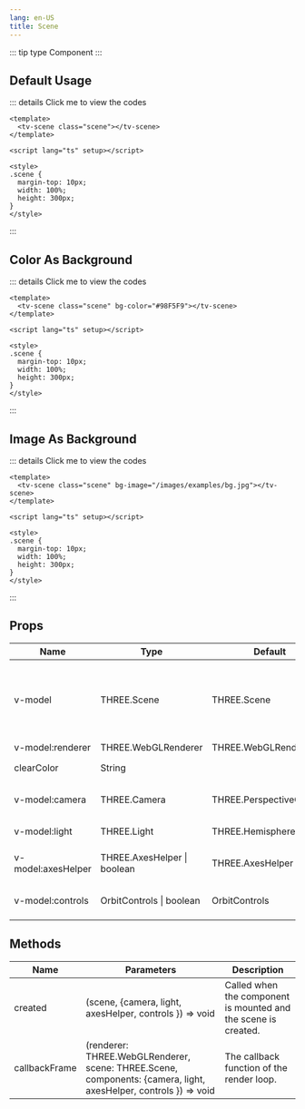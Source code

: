 ```yaml
---
lang: en-US
title: Scene
---
```


::: tip type
Component
:::

## Default Usage

<Scene />

::: details Click me to view the codes

```vue
<template>
  <tv-scene class="scene"></tv-scene>
</template>

<script lang="ts" setup></script>

<style>
.scene {
  margin-top: 10px;
  width: 100%;
  height: 300px;
}
</style>
```

:::

## Color As Background

<SceneBgColor />

::: details Click me to view the codes

```vue
<template>
  <tv-scene class="scene" bg-color="#98F5F9"></tv-scene>
</template>

<script lang="ts" setup></script>

<style>
.scene {
  margin-top: 10px;
  width: 100%;
  height: 300px;
}
</style>
```

:::

## Image As Background

<SceneBgImage />

::: details Click me to view the codes

```vue
<template>
  <tv-scene class="scene" bg-image="/images/examples/bg.jpg"></tv-scene>
</template>

<script lang="ts" setup></script>

<style>
.scene {
  margin-top: 10px;
  width: 100%;
  height: 300px;
}
</style>
```

:::

## Props

| Name               | Type                        | Default                 | Description                                                                                            |
| ------------------ | --------------------------- | ----------------------- | ------------------------------------------------------------------------------------------------------ |
| v-model            | THREE.Scene                 | THREE.Scene             | `optional` The value will be the `THREE.Scene` instance from `undefined` after the components mounted. |
| v-model:renderer   | THREE.WebGLRenderer         | THREE.WebGLRenderer     | `optional`                                                                                             |
| clearColor         | String                      |                         | `optional` The clear color of the scene.                                                               |
| v-model:camera     | THREE.Camera                | THREE.PerspectiveCamera | `optional` Defaults to a PerspectiveCamera.                                                            |
| v-model:light      | THREE.Light                 | THREE.HemisphereLight   | `optional` Defaults to a HemisphereLight.                                                              |
| v-model:axesHelper | THREE.AxesHelper \| boolean | THREE.AxesHelper        | `optional` Defaults to a AxesHelper, `false` to hide it.                                               |
| v-model:controls   | OrbitControls \| boolean    | OrbitControls           | `optional` Defaults to a OrbitControls, `false` to disable it.                                         |

## Methods

| Name          | Parameters                                                                                                      | Description                                                    |
| ------------- | --------------------------------------------------------------------------------------------------------------- | -------------------------------------------------------------- |
| created       | (scene, {camera, light, axesHelper, controls }) => void                                                         | Called when the component is mounted and the scene is created. |
| callbackFrame | (renderer: THREE.WebGLRenderer, scene: THREE.Scene, components: {camera, light, axesHelper, controls }) => void | The callback function of the render loop.                      |
